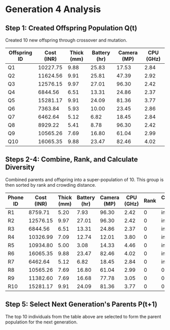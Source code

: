 # Generation 4 Analysis

## Step 1: Created Offspring Population Q(t)
Created 10 new offspring through crossover and mutation.

| Offspring ID | Cost (INR) | Thick (mm) | Battery (hr) | Camera (MP) | CPU (GHz) |
|---|---|---|---|---|---|
| Q1 | 10227.75 | 9.88 | 25.83 | 17.53 | 2.84 |
| Q2 | 11624.56 | 9.91 | 25.81 | 47.39 | 2.92 |
| Q3 | 12576.15 | 9.97 | 27.01 | 96.30 | 2.42 |
| Q4 | 6844.56 | 6.51 | 13.31 | 24.86 | 2.37 |
| Q5 | 15281.17 | 9.91 | 24.09 | 81.36 | 3.77 |
| Q6 | 7363.84 | 5.93 | 10.00 | 23.45 | 2.86 |
| Q7 | 6462.64 | 5.12 | 6.82 | 18.45 | 2.84 |
| Q8 | 8929.22 | 5.41 | 8.78 | 96.30 | 2.42 |
| Q9 | 10565.26 | 7.69 | 16.80 | 61.04 | 2.99 |
| Q10 | 16065.35 | 9.88 | 23.47 | 82.46 | 4.02 |

## Steps 2-4: Combine, Rank, and Calculate Diversity
Combined parents and offspring into a super-population of 10. This group is then sorted by rank and crowding distance.

| Phone ID | Cost (INR) | Thick (mm) | Battery (hr) | Camera (MP) | CPU (GHz) | Rank | Crowding Dist |
|---|---|---|---|---|---|---|---|
| R1 | 8759.71 | 5.20 | 7.93 | 96.30 | 2.42 | 0 | inf |
| R2 | 12576.15 | 9.97 | 27.01 | 96.30 | 2.42 | 0 | inf |
| R3 | 6844.56 | 6.51 | 13.31 | 24.86 | 2.37 | 0 | inf |
| R4 | 10326.99 | 7.09 | 12.74 | 12.01 | 3.80 | 0 | inf |
| R5 | 10934.80 | 5.00 | 3.08 | 14.33 | 4.46 | 0 | inf |
| R6 | 16065.35 | 9.88 | 23.47 | 82.46 | 4.02 | 0 | inf |
| R7 | 6462.64 | 5.12 | 6.82 | 18.45 | 2.84 | 0 | inf |
| R8 | 10565.26 | 7.69 | 16.80 | 61.04 | 2.99 | 0 | 0.1876 |
| R9 | 11382.60 | 7.69 | 16.68 | 77.78 | 3.05 | 0 | 0.1852 |
| R10 | 15281.17 | 9.91 | 24.09 | 81.36 | 3.77 | 0 | 0.1698 |

## Step 5: Select Next Generation's Parents P(t+1)
The top 10 individuals from the table above are selected to form the parent population for the next generation.
